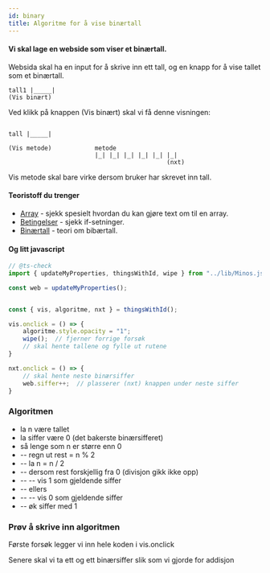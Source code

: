 ```yaml
---
id: binary
title: Algoritme for å vise binærtall
---
```


#### Vi skal lage en webside som viser et binærtall.

Websida skal ha en input for å skrive inn ett tall, og en knapp for
å vise tallet som et binærtall.

```bs
tall1 |_____|
(Vis binært)
```

Ved klikk på knappen (Vis binært) skal vi få denne visningen:

```bs
                        
tall |_____|           
                        
(Vis metode)            metode
                        |_| |_| |_| |_| |_| |_|
                                            (nxt)
```

Vis metode skal bare virke dersom bruker har skrevet inn tall.

#### Teoristoff du trenger
* [Array](../Programmering/array) - sjekk spesielt hvordan du kan gjøre text om til en array.
* [Betingelser](../Programmering/betingelser) - sjekk if-setninger.
* [Binærtall](../DigitalTeknologi/binary) - teori om bibærtall.


#### Og litt javascript

```javascript
// @ts-check
import { updateMyProperties, thingsWithId, wipe } from "../lib/Minos.js";

const web = updateMyProperties();


const { vis, algoritme, nxt } = thingsWithId();

vis.onclick = () => {
    algoritme.style.opacity = "1";
    wipe();  // fjerner forrige forsøk
    // skal hente tallene og fylle ut rutene
}

nxt.onclick = () => {
    // skal hente neste binærsiffer
    web.siffer++;  // plasserer (nxt) knappen under neste siffer
}
```

### Algoritmen

* la n være tallet
* la siffer være 0 (det bakerste binærsifferet)
* så lenge som n er større enn 0
* -- regn ut rest = n % 2
* -- la n = n / 2
* -- dersom rest forskjellig fra 0 (divisjon gikk ikke opp)
* -- -- vis 1 som gjeldende siffer
* -- ellers
* -- -- vis 0 som gjeldende siffer
* -- øk siffer med 1

### Prøv å skrive inn algoritmen 

Første forsøk legger vi inn hele koden i vis.onclick

Senere skal vi ta ett og ett binærsiffer slik som vi gjorde for addisjon








